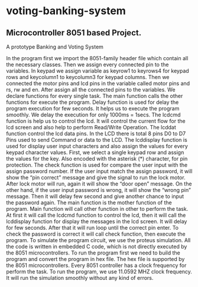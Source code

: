 # voting-banking-system
## Microcontroller 8051 based Project. 
A prototype Banking and Voting System

In the program first we import the 8051-family header file which contain all the necessary classes. Then we assign every connected pin to the variables. In keypad we assign variable as keyrow1 to keyrows4 for keypad rows and keycolumn1 to keycolumn3 for keypad columns. Then we connected the motor pins and lcd pins in the variable called motor pins and rs, rw and en.
After assign all the connected pins to the variables. We declare functions for every single task. The main function calls the other functions for execute the program.
Delay function is used for delay the program execution for few seconds. It helps us to execute the program smoothly. We delay the execution for only 1000ms = 1secs.
The lcdcmd function is help us to control the lcd. It will control the current flow for the lcd screen and also help to perform Read/Write Operation. The lcddat function control the lcd data pins. In the LCD there is total 8 pins D0 to D7 Pins used to send Command or data to the LCD.
The lcddisplay function is used for display user input characters and also assign the values for every keypad character values. First, we select a single keypad row and assign the values for the key. Also encoded with the asterisk (*) character, for pin protection.
The check function is used for compare the user input with the assign password number. If the user input match the assign password, it will show the “pin correct” message and give the signal to run the lock motor. After lock motor will run, again it will show the “door open” message. On the other hand, if the user input password is wrong, it will show the “wrong pin” message. Then it will delay few second and give another chance to input the password again.
The main function is the mother function of the program. Main function will call other function in other to perform the task. At first it will call the lcdcmd function to control the lcd, then it will call the lcddisplay function for display the messages in the lcd screen. It will delay for few seconds. After that it will run loop until the correct pin enter. To check the password is correct it will call check function, then execute the program.
To simulate the program circuit, we use the proteus simulation. All the code is written in embedded C code, which is not directly executed by the 8051 microcontrollers. To run the program first we need to build the program and convert the program in hex file. The hex file is supported by the 8051 microcontrollers. Every 8051 controller has a clock frequency for perform the task. To run the program, we use 11.0592 MHZ clock frequency. It will run the simulation smoothly without any kind of errors.

